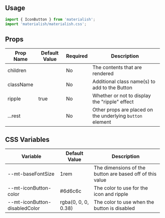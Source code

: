 ## Usage

```jsx
import { IconButton } from 'materialish';
import 'materialish/materialish.css';
```

## Props

| Prop Name | Default Value | Required | Description                                               |
| --------- | ------------- | -------- | --------------------------------------------------------- |
| children  |               | No       | The contents that are rendered                            |
| className |               | No       | Additional class name(s) to add to the Button             |
| ripple    | true          | No       | Whether or not to display the "ripple" effect             |
| ...rest   |               | No       | Other props are placed on the underlying `button` element |

## CSS Variables

| Variable                      | Default Value       | Description                                              |
| ----------------------------- | ------------------- | -------------------------------------------------------- |
| --mt-baseFontSize             | 1rem                | The dimensions of the button are based off of this value |
| --mt-iconButton-color         | #6d6c6c             | The color to use for the icon and ripple                 |
| --mt-iconButton-disabledColor | rgba(0, 0, 0, 0.38) | The color to use when the button is disabled             |
